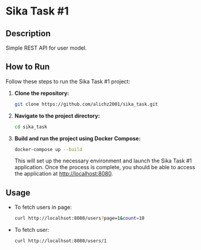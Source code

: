 
# Sika Task #1

## Description

Simple REST API for user model.

## How to Run

Follow these steps to run the Sika Task #1 project:

1. **Clone the repository:**

    ```bash
    git clone https://github.com/alichz2001/sika_task.git
    ```

2. **Navigate to the project directory:**

    ```bash
    cd sika_task
    ```

3. **Build and run the project using Docker Compose:**

    ```bash
    docker-compose up --build
    ```

   This will set up the necessary environment and launch the Sika Task #1 application. Once the process is complete, you should be able to access the application at [http://localhost:8080](http://localhost:8080).


## Usage

- To fetch users in page:
    ```bash
    curl http://localhsot:8080/users?page=1&count=10
    ```

- To fetch user:
    ```bash
    curl http://localhsot:8080/users/1
    ```
    ```
